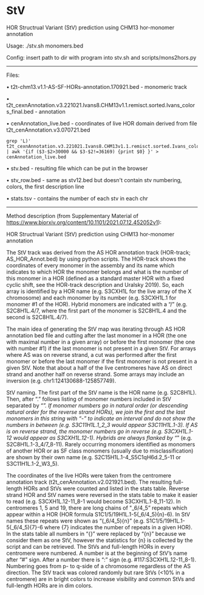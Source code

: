 # StV

HOR Structrual Variant (StV) prediction using CHM13 hor-monomer annotation

Usage: ./stv.sh monomers.bed

Config: insert path to dir with program into stv.sh and scripts/mons2hors.py

___

Files:

• t2t-chm13.v1.1-AS-SF-HORs-annotation.170921.bed - monomeric track

• t2t_cexnAnnotation.v3.221021.Ivans8.CHM13v1.1.remisct.sorted.Ivans_colors_final.bed - annotation

• cenAnnotation_live.bed - coordinates of live HOR domain derived from file t2t_cenAnnotation.v3.070721.bed 
```shell 
grep 'L)'  t2t_cexnAnnotation.v3.221021.Ivans8.CHM13v1.1.remisct.sorted.Ivans_colors_final.bed | awk '{if ($3-$2>30000 && $3-$2!=36169) {print $0} }' > cenAnnotation_live.bed
```

• stv.bed - resulting file which can be put in the browser

• stv_row.bed - same as stv12.bed but doesn't contain stv numbering, colors, the first description line

• stats.tsv - contains the number of each stv in each chr
___

Method description (from Supplementary Material of https://www.biorxiv.org/content/10.1101/2021.07.12.452052v1):

HOR Structrual Variant (StV) prediction using CHM13 hor-monomer annotation 

The StV track was derived from the AS HOR annotation track (HOR-track; AS_HOR_Annot.bed) by using python scripts. The HOR-track shows the coordinates of every monomer in the assembly and its name which indicates to which HOR the monomer belongs and what is the number of this monomer in a HOR (defined as a standard master HOR with a fixed cyclic shift, see the HOR-track description and Uralsky 2019). So, each array is identified by a HOR name (e.g. S3CXH1L for the live array of the X chromosome) and each monomer by its number (e.g. S3CXH1L.1 for monomer #1 of the HOR). Hybrid monomers are indicated with a “/” (e.g. S2C8H1L.4/7, where the first part of the monomer is S2C8H1L.4 and the second is S2C8H1L.4/7).

The main idea of generating the StV map was iterating through AS HOR annotation bed file and cutting after the last monomer in a HOR (the one with maximal number in a given array) or before the first monomer (the one with number #1) if the last monomer is not present in a given StV. For arrays where AS was on reverse strand, a cut was performed after the first monomer or before the last monomer if the first monomer is not present in a given StV. Note that about a half of the live centromeres have AS on direct strand and another half on reverse strand. Some arrays may include an inversion (e.g. chr1:124130688-125857749).

StV naming. The first part of the StV name is the HOR name (e.g. S2C8H1L). Then, after “.” follows listing of monomer numbers included in StV separated by “_”. If monomer numbers go in natural order (or descending natural order for the reverse strand HORs), we join the first and the last monomers in this string with “-” to indicate an interval and do not show the numbers in between (e.g. S3C11H1L.1_2_3 would appear S3C11H1L.1-3). If AS is on reverse strand, the monomer numbers go in reverse (e.g. S3CXH1L.1-12 would appear as S3CXH1L.12-1). Hybrids are always flanked by “_” (e.g. S2C8H1L.1-3_4/7_8-11). Rarely occurring monomers identified as monomers of another HOR or as SF class monomers (usually due to misclassification) are shown by their own name (e.g. S2C15H1L.1-4_S5C1qH6d.2_5-11 or S3C11H1L.1-2_W3_5).

The coordinates of the live HORs were taken from the centromere annotation track (t2t_cenAnnotation.v2.021921.bed). The resulting full-length HORs and StVs were counted and listed in the stats table. Reverse strand HOR and StV names were reversed in the stats table to make it easier to read (e.g. S3CXH1L.12-11_8-1 would become S3CXH1L.1-8_11-12). In centromeres 1, 5 and 19, there are long chains of "_6/4_5” repeats which appear within a HOR (HOR formula S1C1/5/19H1L.1-5(_6/4_5){n}-6). In StV names these repeats were shown as “(_6/4_5){n}” (e.g. S1C1/5/19H1L.1-5(_6/4_5){7}-6 where {7} indicates the number of repeats in a given HOR). In the stats table all numbers in “{}” were replaced by “{n}” because we consider them as one StV, however the statistics for {n} is collected by the script and can be retrieved. The StVs and full-length HORs in every centromere were numbered. A number is at the beginning of StV’s name after “#” sign. After a number there is “:” sign (e.g. #117:S3CXH1L.12-11_8-1). Numbering goes from p- to q-side of a chromosome regardless of the AS direction. The StV track was colored randomly but rare StVs (<10% in a centromere) are in bright colors to increase visibility and common StVs and full-length HORs are in dim colors.

